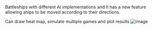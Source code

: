 Battleships with different AI implementations and it has a new feature allowing ships to be moved according to their directions.
 
 Can draw heat map, simulate multiple games and plot results
![image](https://user-images.githubusercontent.com/79359996/229433133-bd3aca7c-a5b4-4c04-a79d-140aca5fece7.png)
